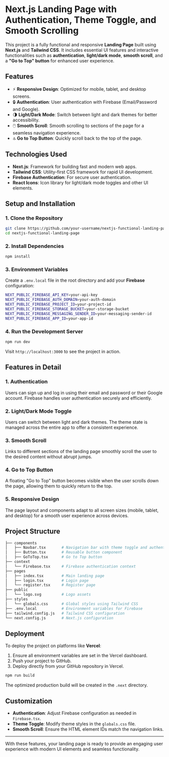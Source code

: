 # Next.js Landing Page with Authentication, Theme Toggle, and Smooth Scrolling

This project is a fully functional and responsive **Landing Page** built using **Next.js** and **Tailwind CSS**. It includes essential UI features and interactive functionalities such as **authentication**, **light/dark mode**, **smooth scroll**, and a **"Go to Top" button** for enhanced user experience.

## Features

- ⚡️ **Responsive Design**: Optimized for mobile, tablet, and desktop screens.
- 🔒 **Authentication**: User authentication with Firebase (Email/Password and Google).
- 🌗 **Light/Dark Mode**: Switch between light and dark themes for better accessibility.
- 🖱️ **Smooth Scroll**: Smooth scrolling to sections of the page for a seamless navigation experience.
- 🔝 **Go to Top Button**: Quickly scroll back to the top of the page.

## Technologies Used

- **Next.js**: Framework for building fast and modern web apps.
- **Tailwind CSS**: Utility-first CSS framework for rapid UI development.
- **Firebase Authentication**: For secure user authentication.
- **React Icons**: Icon library for light/dark mode toggles and other UI elements.

## Setup and Installation

### 1. Clone the Repository
```bash
git clone https://github.com/your-username/nextjs-functional-landing-page.git
cd nextjs-functional-landing-page
```

### 2. Install Dependencies
```bash
npm install
```

### 3. Environment Variables
Create a `.env.local` file in the root directory and add your **Firebase** configuration:

```bash
NEXT_PUBLIC_FIREBASE_API_KEY=your-api-key
NEXT_PUBLIC_FIREBASE_AUTH_DOMAIN=your-auth-domain
NEXT_PUBLIC_FIREBASE_PROJECT_ID=your-project-id
NEXT_PUBLIC_FIREBASE_STORAGE_BUCKET=your-storage-bucket
NEXT_PUBLIC_FIREBASE_MESSAGING_SENDER_ID=your-messaging-sender-id
NEXT_PUBLIC_FIREBASE_APP_ID=your-app-id
```

### 4. Run the Development Server
```bash
npm run dev
```

Visit `http://localhost:3000` to see the project in action.

## Features in Detail

### 1. **Authentication**
Users can sign up and log in using their email and password or their Google account. Firebase handles user authentication securely and efficiently.

### 2. **Light/Dark Mode Toggle**
Users can switch between light and dark themes. The theme state is managed across the entire app to offer a consistent experience.

### 3. **Smooth Scroll**
Links to different sections of the landing page smoothly scroll the user to the desired content without abrupt jumps.

### 4. **Go to Top Button**
A floating "Go to Top" button becomes visible when the user scrolls down the page, allowing them to quickly return to the top.

### 5. **Responsive Design**
The page layout and components adapt to all screen sizes (mobile, tablet, and desktop) for a smooth user experience across devices.

## Project Structure

```bash
├── components
│   ├── Navbar.tsx       # Navigation bar with theme toggle and authentication links
│   ├── Button.tsx       # Reusable button component
│   ├── GoToTop.tsx      # Go to Top button
├── context
│   └── Firebase.tsx     # Firebase authentication context
├── pages
│   ├── index.tsx        # Main landing page
│   ├── login.tsx        # Login page
│   └── register.tsx     # Register page
├── public
│   └── logo.svg         # Logo assets
├── styles
│   └── globals.css      # Global styles using Tailwind CSS
├── .env.local           # Environment variables for Firebase
├── tailwind.config.js   # Tailwind CSS configuration
└── next.config.js       # Next.js configuration
```

## Deployment

To deploy the project on platforms like **Vercel**:

1. Ensure all environment variables are set in the Vercel dashboard.
2. Push your project to GitHub.
3. Deploy directly from your GitHub repository in Vercel.

```bash
npm run build
```

The optimized production build will be created in the `.next` directory.

## Customization

- **Authentication**: Adjust Firebase configuration as needed in `Firebase.tsx`.
- **Theme Toggle**: Modify theme styles in the `globals.css` file.
- **Smooth Scroll**: Ensure the HTML element IDs match the navigation links.

---

With these features, your landing page is ready to provide an engaging user experience with modern UI elements and seamless functionality.
